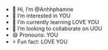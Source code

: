 - 👋 Hi, I’m @Anhhphamne
- 👀 I’m interested in YOU
- 🌱 I’m currently learning LOVE YOU
- 💞️ I’m looking to collaborate on UOU
- 😄 Pronouns: YOU
- ⚡ Fun fact: LOVE YOU

<!---
Anhhphamne/Anhhphamne is a ✨ special ✨ repository because its `README.md` (this file) appears on your GitHub profile.
You can click the Preview link to take a look at your changes.
--->
